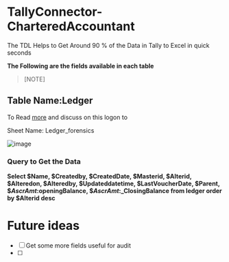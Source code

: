 # TallyConnector-CharteredAccountant
The TDL Helps to Get Around 90 % of the Data in Tally to Excel in quick seconds



**The Following are the fields available in each table**

> [NOTE]

## Table Name:Ledger

To Read [more](https://techca.app/viewtopic.php?t=28)  and discuss on this logon to 

Sheet Name: Ledger_forensics



![image](https://github.com/ramajayam-CA/TallyConnector-CharteredAccountant/assets/12751693/06b1b578-2239-4d1e-902a-dc73201ead79)



### Query to Get the Data 


**Select $Name, $Createdby, $CreatedDate, $Masterid, $Alterid, $Alteredon, $Alteredby, $Updateddatetime, $LastVoucherDate, $Parent, $$AscrAmt:$openingBalance, $$AscrAmt:$_ClosingBalance from ledger order by $Alterid desc**


# Future ideas

- [ ] Get some more fields useful for audit
- [ ] 



